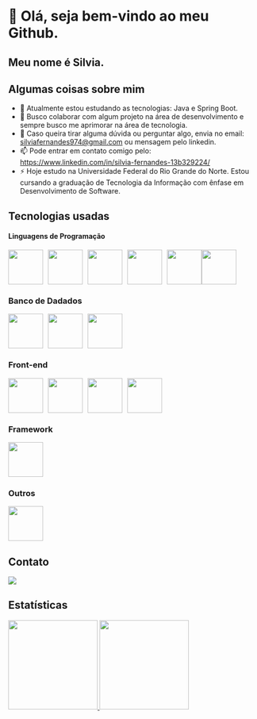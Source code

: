 # 👋 Olá, seja bem-vindo ao meu Github.
## Meu nome é Silvia.

## Algumas coisas sobre mim

- 🌱 Atualmente estou estudando as tecnologias: Java e Spring Boot.
- 👯 Busco colaborar com algum projeto na área de desenvolvimento e sempre busco me aprimorar na área de tecnologia.
- 💬 Caso queira tirar alguma dúvida ou perguntar algo, envia no email: silviafernandes974@gmail.com ou mensagem pelo linkedin.
- 📫 Pode entrar em contato comigo pelo: https://www.linkedin.com/in/silvia-fernandes-13b329224/
- ⚡ Hoje estudo na Universidade Federal do Rio Grande do Norte. Estou cursando a graduação de Tecnologia da Informação com ênfase em Desenvolvimento de Software.


## Tecnologias usadas

#### Linguagens de Programação

<div style="display:flex;">
    <img src="https://cdn.jsdelivr.net/gh/devicons/devicon@latest/icons/java/java-original-wordmark.svg" width="70" height="70" style="margin-right: 10px;" />
    <img src="https://cdn.jsdelivr.net/gh/devicons/devicon@latest/icons/typescript/typescript-original.svg" width="70" height="70" style="margin-right: 10px;" />
    <img src="https://cdn.jsdelivr.net/gh/devicons/devicon/icons/javascript/javascript-original.svg" width="70" height="70" style="margin-right: 10px;" />
    <img src="https://cdn.jsdelivr.net/gh/devicons/devicon@latest/icons/python/python-original-wordmark.svg" width="70" height="70" style="margin-right: 10px;" />
    <img src="https://cdn.jsdelivr.net/gh/devicons/devicon/icons/cplusplus/cplusplus-original.svg" width="70" height="70" /> 
    <img src="https://cdn.jsdelivr.net/gh/devicons/devicon@latest/icons/c/c-original.svg" width="70" height="70" />
</div>

### Banco de Dadados

<div style="display:flex;">
    <img src="https://cdn.jsdelivr.net/gh/devicons/devicon@latest/icons/postgresql/postgresql-original-wordmark.svg" width="70" height="70" style="margin-right: 10px;" />
    <img src="https://cdn.jsdelivr.net/gh/devicons/devicon@latest/icons/microsoftsqlserver/microsoftsqlserver-plain-wordmark.svg" height="70" style="margin-right: 10px;" />
    <img src="https://cdn.jsdelivr.net/gh/devicons/devicon@latest/icons/mysql/mysql-original-wordmark.svg" width="70" height="70" style="margin-right: 10px;" />
</div>

### Front-end

<div style="display:flex;">
    <img src="https://cdn.jsdelivr.net/gh/devicons/devicon@latest/icons/react/react-original-wordmark.svg"  width="70" height="70" style="margin-right: 10px;"/>
    <img src="https://cdn.jsdelivr.net/gh/devicons/devicon@latest/icons/tailwindcss/tailwindcss-original-wordmark.svg"  width="70" height="70" style="margin-right: 10px;"/>
    <img src="https://cdn.jsdelivr.net/gh/devicons/devicon@latest/icons/html5/html5-original.svg" width="70" height="70" style="margin-right: 10px;" />
    <img src="https://cdn.jsdelivr.net/gh/devicons/devicon@latest/icons/css3/css3-original.svg"v width="70" height="70" style="margin-right: 10px;" />
</div>

### Framework

<div style="display:flex;">
    <img src="https://cdn.jsdelivr.net/gh/devicons/devicon@latest/icons/spring/spring-original-wordmark.svg" width="70" height="70" style="margin-right: 10px;" />
</div>

### Outros

<div style="display:flex;">
    <img src="https://cdn.jsdelivr.net/gh/devicons/devicon@latest/icons/docker/docker-original-wordmark.svg"  width="70" height="70" style="margin-right: 10px;"/>
</div>
          
## Contato

<div>
<a href="https://www.linkedin.com/in/silvia-fernandes-13b329224/" target="_blank"><img src="https://img.shields.io/badge/-LinkedIn-%230077B5?style=for-the-badge&logo=linkedin&logoColor=white" target="_blank"></a>   
</div>
          
## Estatísticas

<div>
<a href="https://github.com/silviafds">
<img height="180em" src="https://github-readme-stats.vercel.app/api/top-langs/?username=silviafds&layout=compact&langs_count=7&theme=dracula"/>
<img height="180em" src="https://github-readme-stats.vercel.app/api?username=silviafds&show_icons=true&theme=dracula&include_all_commits=true&count_private=true"/>
</div>
          
            
            
            

          
          
           
          
          
